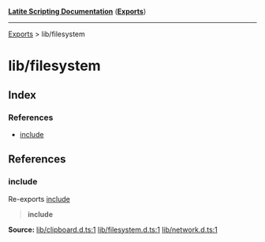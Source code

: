 [**Latite Scripting Documentation**](../README.md) ([**Exports**](../exports.md))

---

[Exports](../exports.md) > lib/filesystem

# lib/filesystem

## Index

### References

- [include](index.md#include)

## References

### include

Re-exports [include](../module.lib_clipboard/namespaces/namespace.include/index.md)

> **include**

**Source:** [lib/clipboard.d.ts:1](https://github.com/EpiclyRaspberry/latitescripting.github.io/blob/0717eac/definitions/lib/clipboard.d.ts#L1) [lib/filesystem.d.ts:1](https://github.com/EpiclyRaspberry/latitescripting.github.io/blob/0717eac/definitions/lib/filesystem.d.ts#L1) [lib/network.d.ts:1](https://github.com/EpiclyRaspberry/latitescripting.github.io/blob/0717eac/definitions/lib/network.d.ts#L1)
